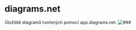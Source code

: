 # diagrams.net
Úložiště diagramů tvořených pomocí app.diagrams.net.
<picture>
  <source media="(min-width:650px)" srcset="img_pink_flowers.jpg">
  <source media="(min-width:465px)" srcset="img_white_flower.jpg">
  <img src="img_orange_flowers.jpg" alt="###" style="width:auto;">
</picture>
